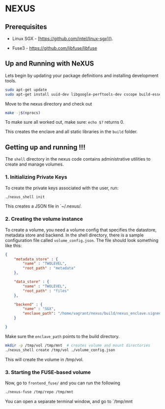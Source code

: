# NEXUS

## Prerequisites

- Linux SGX - [https://github.com/intel/linux-sgx]().

- Fuse3 - https://github.com/libfuse/libfuse



## Up and Running with NeXUS

Lets begin by updating your package definitions and installing development tools.

```bash
sudo apt-get update
sudo apt-get install uuid-dev libgoogle-perftools-dev cscope build-essential make git libncurses5-dev libfuse-dev libcurl4-openssl-dev libreadline-dev

```

Move to the nexus directory and check out

```bash
make -j$(nprocs)
```

To make sure all worked out, make sure: `echo $?` returns 0.

This creates the enclave and all static libraries in the `build` folder.



## Getting up and running !!!

The `shell` directory in the nexus code contains administrative utilities to create and manage volumes.

### 1. Initializing Private Keys

To create the private keys associated with the user, run:

```bash
./nexus_shell init
```

This creates a JSON file in `~/.nexus/.



### 2. Creating the volume instance

To create a volume, you need a volume config that specifies the datastore, metadata store and backend. In the shell directory, there is a sample configuration file called `volume_config.json`. The file should look something like this:

```json
{
    "metadata_store" : {
        "name" : "TWOLEVEL",
        "root_path" : "metadata"
    },

    "data_store" : {
        "name" : "TWOLEVEL",
        "root_path" : "files"
    },

    "backend" : {
        "name" : "SGX",
        "enclave_path": "/home/vagrant/nexus/build/nexus_enclave.signed.so"
    }

}
```

Make sure the `enclave_path` points to the build directory.



```bash
mkdir -p /tmp/vol /tmp/mnt 	# creates volume and mount directories
./nexus_shell create /tmp/vol ./volume_config.json
```

This will create the volume in /tmp/vol.



### 3. Starting the FUSE-based volume

Now, go to `frontend_fuse/` and you can run the following

```bash
./nexus-fuse /tmp/repo /tmp/mnt
```



You can open a separate terminal window, and go to `/tmp/mnt
